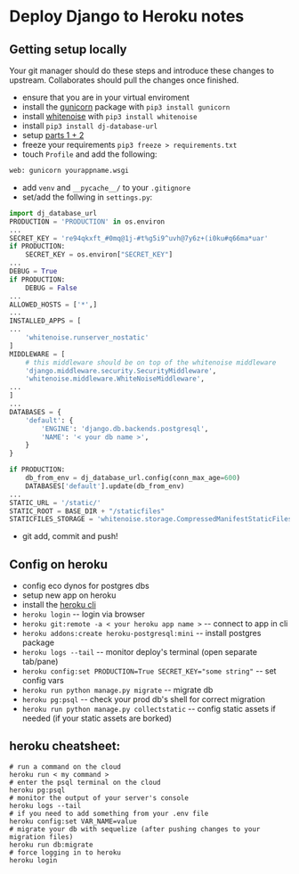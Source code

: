 # Deploy Django to Heroku notes

## Getting setup locally

Your git manager should do these steps and introduce these
changes to upstream. Collaborates should pull the changes
once finished.

* ensure that you are in your virtual enviroment
* install the [gunicorn](https://gunicorn.org/) package with `pip3 install gunicorn`
* install [whitenoise](https://whitenoise.readthedocs.io/en/stable/django.html) with `pip3 install whitenoise`	
* install `pip3 install dj-database-url`
* setup [parts 1 + 2](https://whitenoise.readthedocs.io/en/stable/django.html)
* freeze your requirements `pip3 freeze > requirements.txt`
* touch `Profile` and add the following:
```sh
web: gunicorn yourappname.wsgi
```
* add `venv` and `__pycache__/` to your `.gitignore`
* set/add the follwing in `settings.py`:
```python
import dj_database_url
PRODUCTION = 'PRODUCTION' in os.environ
...
SECRET_KEY = 're94qkxft_#0mq@1j-#t%g5i9^uvh@7y6z+(i0ku#q66ma*uar'
if PRODUCTION:
    SECRET_KEY = os.environ["SECRET_KEY"]
...
DEBUG = True
if PRODUCTION:
    DEBUG = False
...
ALLOWED_HOSTS = ['*',]
...
INSTALLED_APPS = [
...
    'whitenoise.runserver_nostatic'
]
MIDDLEWARE = [
	# this middleware should be on top of the whitenoise middleware
    'django.middleware.security.SecurityMiddleware',
    'whitenoise.middleware.WhiteNoiseMiddleware',
...
]
...
DATABASES = {
    'default': {
        'ENGINE': 'django.db.backends.postgresql',
        'NAME': '< your db name >',
    }
}

if PRODUCTION:
    db_from_env = dj_database_url.config(conn_max_age=600)
    DATABASES['default'].update(db_from_env)
...
STATIC_URL = '/static/'
STATIC_ROOT = BASE_DIR + "/staticfiles"
STATICFILES_STORAGE = 'whitenoise.storage.CompressedManifestStaticFilesStorage'
```
* git add, commit and push!

## Config on heroku

* config eco dynos for postgres dbs
* setup new app on heroku
* install the [heroku cli](https://devcenter.heroku.com/articles/heroku-cli)
* `heroku login` -- login via browser
* `heroku git:remote -a < your heroku app name >` -- connect to app in cli
* `heroku addons:create heroku-postgresql:mini` -- install postgres package
* `heroku logs --tail` -- monitor deploy's terminal (open separate tab/pane)
* `heroku config:set PRODUCTION=True SECRET_KEY="some string"` -- set config vars
* `heroku run python manage.py migrate` -- migrate db
* `heroku pg:psql` -- check your prod db's shell for correct migration
* `heroku run python manage.py collectstatic` -- config static assets if needed (if your static assets are borked)

## heroku cheatsheet:

```
# run a command on the cloud
heroku run < my command >
# enter the psql terminal on the cloud
heroku pg:psql
# monitor the output of your server's console
heroku logs --tail
# if you need to add something from your .env file
heroku config:set VAR_NAME=value
# migrate your db with sequelize (after pushing changes to your migration files)
heroku run db:migrate 
# force logging in to heroku
heroku login
```


